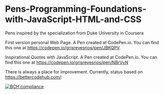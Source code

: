# Pens-Programming-Foundations-with-JavaScript-HTML-and-CSS
Pens inspired by the specialization from Duke University in Coursera 

First version personal Web Page. A Pen created at CodePen.io. You can find this one at https://codepen.io/grisreyesrios/pen/JBKQPV.

Inspirational Quotes with JavaScript. A Pen created at CodePen.io. You can find this one at https://codepen.io/grisreyesrios/pen/NBrVvN

There is always a place for improvement. Currently, status based on https://bettercodehub.com/:

[![BCH compliance](https://bettercodehub.com/edge/badge/grisreyesrios/Pens-Programming-Foundations-with-JavaScript-HTML-and-CSS?branch=master)](https://bettercodehub.com/)





 
 
